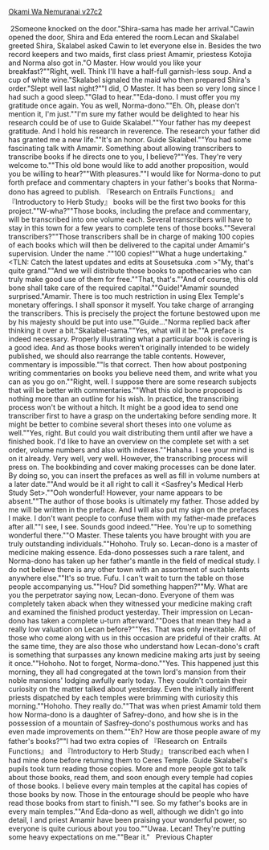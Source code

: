 [Okami Wa Nemuranai v27c2](https://www.sousetsuka.com/2020/09/okami-wa-nemuranai-272.html)
<br/><br/>
 2Someone knocked on the door."Shira-sama has made her arrival."Cawin opened the door, Shira and Eda entered the room.Lecan and Skalabel greeted Shira, Skalabel asked Cawin to let everyone else in. Besides the two record keepers and two maids, first class priest Amamir, priestess Kotojia and Norma also got in."O Master. How would you like your breakfast?""Right, well. Think I'll have a half-full garnish-less soup. And a cup of white wine."Skalabel signaled the maid who then prepared Shira's order."Slept well last night?""I did, O Master. It has been so very long since I had such a good sleep.""Glad to hear.""Eda-dono. I must offer you my gratitude once again. You as well, Norma-dono.""Eh. Oh, please don't mention it, I'm just.""I'm sure my father would be delighted to hear his research could be of use to Guide Skalabel.""Your father has my deepest gratitude. And I hold his research in reverence. The research your father did has granted me a new life.""It's an honor. Guide Skalabel.""You had some fascinating talk with Amamir. Something about allowing transcribers to transcribe books if he directs one to you, I believe?""Yes. They're very welcome to.""This old bone would like to add another proposition, would you be willing to hear?""With pleasures.""I would like for Norma-dono to put forth preface and commentary chapters in your father's books that Norma-dono has agreed to publish. 『Research on Entrails Functions』 and 『Introductory to Herb Study』 books will be the first two books for this project.""W-wha?""Those books, including the preface and commentary, will be transcribed into one volume each. Several transcribers will have to stay in this town for a few years to complete tens of those books.""Several transcribers?""Those transcribers shall be in charge of making 100 copies of each books which will then be delivered to the capital under Amamir's supervision. Under the name <Sasfrey Norma Library>.""100 copies!""What a huge undertaking."<TLN: Catch the latest updates and edits at Sousetsuka .com >"My, that's quite grand.""And we will distribute those books to apothecaries who can truly make good use of them for free.""That, that's.""And of course, this old bone shall take care of the required capital.""Guide!"Amamir sounded surprised."Amamir. There is too much restriction in using Elex Temple's monetary offerings. I shall sponsor it myself. You take charge of arranging the transcribers. This is precisely the project the fortune bestowed upon me by his majesty should be put into use.""Guide..."Norma replied back after thinking it over a bit."Skalabel-sama.""Yes, what will it be.""A preface is indeed necessary. Properly illustrating what a particular book is covering is a good idea. And as those books weren't originally intended to be widely published, we should also rearrange the table contents. However, commentary is impossible.""Is that correct. Then how about postponing writing commentaries on books you believe need them, and write what you can as you go on.""Right, well. I suppose there are some research subjects that will be better with commentaries.""What this old bone proposed is nothing more than an outline for his wish. In practice, the transcribing process won't be without a hitch. It might be a good idea to send one transcriber first to have a grasp on the undertaking before sending more. It might be better to combine several short theses into one volume as well.""Yes, right. But could you wait distributing them until after we have a finished book. I'd like to have an overview on the complete set with a set order, volume numbers and also with indexes.""Hahaha. I see your mind is on it already. Very well, very well. However, the transcribing process will press on. The bookbinding and cover making processes can be done later. By doing so, you can insert the prefaces as well as fill in volume numbers at a later date.""And would be it all right to call it <Sasfrey's Medical Herb Study Set>.""Ooh wonderful! However, your name appears to be absent.""The author of those books is ultimately my father. Those added by me will be written in the preface. And I will also put my sign on the prefaces I make. I don't want people to confuse them with my father-made prefaces after all.""I see, I see. Sounds good indeed.""Hee. You're up to something wonderful there.""O Master. These talents you have brought with you are truly outstanding individuals.""Hohoho. Truly so. Lecan-dono is a master of medicine making essence. Eda-dono possesses such a rare talent, and Norma-dono has taken up her father's mantle in the field of medical study. I do not believe there is any other town with an assortment of such talents anywhere else.""It's so true. Fufu. I can't wait to turn the table on those people accompanying us.""Hou? Did something happen?""My. What are you the perpetrator saying now, Lecan-dono. Everyone of them was completely taken aback when they witnessed your medicine making craft and examined the finished product yesterday. Their impression on Lecan-dono has taken a complete u-turn afterward.""Does that mean they had a really low valuation on Lecan before?""Yes. That was only inevitable. All of those who come along with us in this occasion are prideful of their crafts. At the same time, they are also those who understand how Lecan-dono's craft is something that surpasses any known medicine making arts just by seeing it once.""Hohoho. Not to forget, Norma-dono.""Yes. This happened just this morning, they all had congregated at the town lord's mansion from their noble mansions' lodging awfully early today. They couldn't contain their curiosity on the matter talked about yesterday. Even the initially indifferent priests dispatched by each temples were brimming with curiosity this morning.""Hohoho. They really do.""That was when priest Amamir told them how Norma-dono is a daughter of Safrey-dono, and how she is in the possession of a mountain of Sasfrey-dono's posthumous works and has even made improvements on them.""Eh? How are those people aware of my father's books?""I had two extra copies of 『Research on  Entrails Functions』 and 『Introductory to Herb Study』 transcribed each when I had mine done before returning them to Ceres Temple. Guide Skalabel's pupils took turn reading those copies. More and more people got to talk about those books, read them, and soon enough every temple had copies of those books. I believe every main temples at the capital has copies of those books by now. Those in the entourage should be people who have read those books from start to finish.""I see. So my father's books are in every main temples.""And Eda-dono as well, although we didn't go into detail, I and priest Amamir have been praising your wonderful power, so everyone is quite curious about you too.""Uwaa. Lecan! They're putting some heavy expectations on me.""Bear it."   Previous Chapter <br/>
